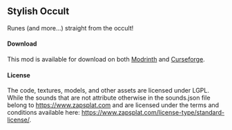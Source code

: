 ## Stylish Occult
Runes (and more...) straight from the occult!  

#### Download
This mod is available for download on both [Modrinth](https://modrinth.com/mod/stylish-occult) and [Curseforge](http://curseforge.com/minecraft/mc-mods/stylish-occult).

#### License
The code, textures, models, and other assets are licensed under LGPL.
While the sounds that are not attribute otherwise in the sounds.json file belong to https://www.zapsplat.com and are licensed under the terms and conditions
available here: https://www.zapsplat.com/license-type/standard-license/.
